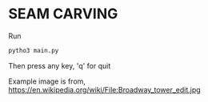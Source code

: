 # SEAM CARVING

Run

```bash
pytho3 main.py
```

Then press any key, 'q' for quit

Example image is from, https://en.wikipedia.org/wiki/File:Broadway_tower_edit.jpg